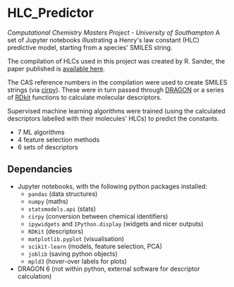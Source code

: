 # HLC_Predictor
*Computational Chemistry Masters Project - University of Southampton*
A set of Jupyter notebooks illustrating a Henry's law constant (HLC) predictive model, starting from a species' SMILES string.

The compilation of HLCs used in this project was created by R. Sander, the paper published is [available here](https://www.semanticscholar.org/paper/Compilation-of-Henry's-law-constants-(version-4.0)-Sander/c61dc4a148ae9f5913ab5c8db96d120269701eb1).

The CAS reference numbers in the compilation were used to create SMILES strings (via [cirpy](https://cirpy.readthedocs.io/en/latest/)). These were in turn passed through [DRAGON](http://www.talete.mi.it/index.htm) or a series of [RDkit](https://www.rdkit.org/) functions to calculate molecular descriptors.

Supervised machine learning algorithms were trained (using the calculated descriptors labelled with their molecules' HLCs) to predict the constants.

- 7 ML algorithms
- 4 feature selection methods
- 6 sets of descriptors

## Dependancies
- Jupyter notebooks, with the following python packages installed:
	- `pandas` (data structures)
	- `numpy` (maths)
	- `statsmodels.api` (stats)
	- `cirpy` (conversion between chemical identifiers)
	- `ipywidgets` and `IPython.display` (widgets and nicer outputs)
	- `RDKit` (descriptors)
	- `matplotlib.pyplot` (visualisation)
	- `scikit-learn` (models, feature selection, PCA)
	- `joblib` (saving python objects)
	- `mpld3` (hover-over labels for plots)
- DRAGON 6 (not within python, external software for descriptor calculation)
